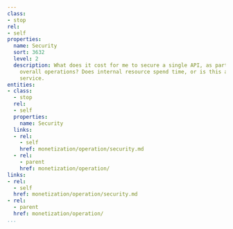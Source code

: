 ```yaml
---
class:
- stop
rel:
- self
properties:
  name: Security
  sort: 3632
  level: 2
  description: What does it cost for me to secure a single API, as part of the larger
    overall operations? Does internal resource spend time, or is this a 3rd party
    service.
entities:
- class:
  - stop
  rel:
  - self
  properties:
    name: Security
  links:
  - rel:
    - self
    href: monetization/operation/security.md
  - rel:
    - parent
    href: monetization/operation/
links:
- rel:
  - self
  href: monetization/operation/security.md
- rel:
  - parent
  href: monetization/operation/
...
```

